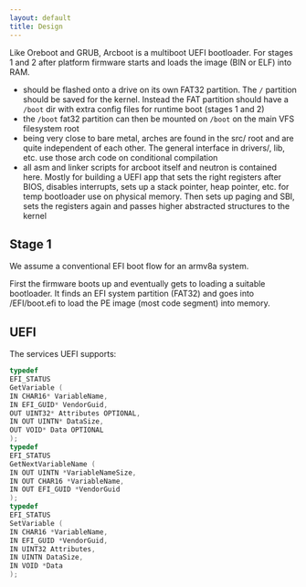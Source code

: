 ```yaml
---
layout: default
title: Design
---
```


Like Oreboot and GRUB, Arcboot is a multiboot UEFI bootloader. For stages 1 and 2 after platform firmware starts and loads the image (BIN or ELF) into RAM.

- should be flashed onto a drive on its own FAT32 partition. The `/` partition should be saved for the kernel. Instead the FAT partition should have a `/boot` dir with extra config files for runtime boot (stages 1 and 2)
- the `/boot` fat32 partition can then be mounted on `/boot` on the main VFS filesystem root
- being very close to bare metal, arches are found in the src/ root and are quite independent of each other. The general interface in drivers/, lib, etc. use those arch code on conditional compilation
- all asm and linker scripts for arcboot itself and neutron is contained here. Mostly for building a UEFI app that sets the right registers after BIOS, disables interrupts, sets up a stack pointer, heap pointer, etc. for temp bootloader use on physical memory. Then sets up paging and SBI, sets the registers again and passes higher abstracted structures to the kernel

## Stage 1

We assume a conventional EFI boot flow for an armv8a system.

First the firmware boots up and eventually gets to loading a suitable bootloader. It finds an EFI system partition (FAT32) and goes into /EFI/boot.efi to load the PE image (most code segment) into memory.

## UEFI

The services UEFI supports:

```c
typedef
EFI_STATUS
GetVariable (
IN CHAR16* VariableName,
IN EFI_GUID* VendorGuid,
OUT UINT32* Attributes OPTIONAL,
IN OUT UINTN* DataSize,
OUT VOID* Data OPTIONAL
);
typedef
EFI_STATUS
GetNextVariableName (
IN OUT UINTN *VariableNameSize,
IN OUT CHAR16 *VariableName,
IN OUT EFI_GUID *VendorGuid
);
typedef
EFI_STATUS
SetVariable (
IN CHAR16 *VariableName,
IN EFI_GUID *VendorGuid,
IN UINT32 Attributes,
IN UINTN DataSize,
IN VOID *Data
);
```
